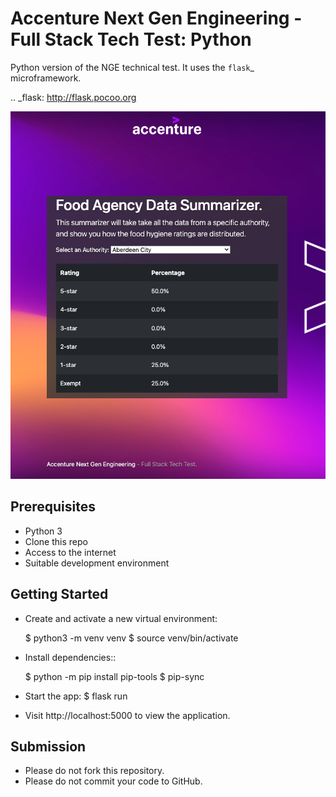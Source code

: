 # Accenture Next Gen Engineering - Full Stack Tech Test: Python

Python version of the NGE technical test. It uses the `flask`\_ microframework.

.. \_flask: http://flask.pocoo.org

![Preview of Frontend](preview.png)

## Prerequisites

- Python 3
- Clone this repo
- Access to the internet
- Suitable development environment

## Getting Started

- Create and activate a new virtual environment:

  $ python3 -m venv venv
  $ source venv/bin/activate

- Install dependencies::

  $ python -m pip install pip-tools
  $ pip-sync

- Start the app:
  $ flask run

- Visit http://localhost:5000 to view the application.

## Submission

- Please do not fork this repository.
- Please do not commit your code to GitHub.
